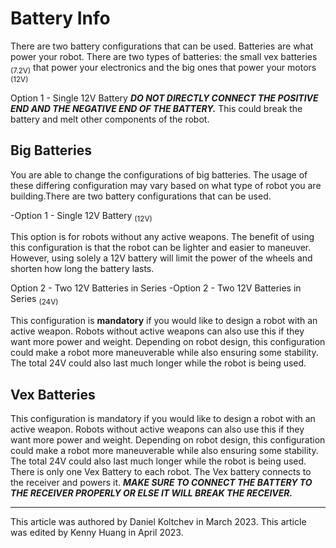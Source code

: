 # Battery Info


There are two battery configurations that can be used.
Batteries are what power your robot. There are two types of batteries: the small vex batteries <sub>(7.2V)</sub> that power your electronics and the big ones that power your motors <sub>(12V)</sub>


Option 1 - Single 12V Battery
***DO NOT DIRECTLY CONNECT THE POSITIVE END AND THE NEGATIVE END OF THE BATTERY.*** This could break the battery and melt other components of the robot.


## Big Batteries
You are able to change the configurations of big batteries. The usage of these differing configuration may vary based on what type of robot you are building.There are two battery configurations that can be used.


-Option 1 - Single 12V Battery <sub>(12V)</sub>


This option is for robots without any active weapons. The benefit of using this configuration is that the robot can be lighter and easier to maneuver. However, using solely a 12V battery will limit the power of the wheels and shorten how long the battery lasts.


Option 2 - Two 12V Batteries in Series
-Option 2 - Two 12V Batteries in Series <sub>(24V)</sub>


This configuration is **mandatory** if you would like to design a robot with an active weapon. Robots without active weapons can also use this if they want more power and weight. Depending on robot design, this configuration could make a robot more maneuverable while also ensuring some stability. The total 24V could also last much longer while the robot is being used.


## Vex Batteries




This configuration is mandatory if you would like to design a robot with an active weapon. Robots without active weapons can also use this if they want more power and weight. Depending on robot design, this configuration could make a robot more maneuverable while also ensuring some stability. The total 24V could also last much longer while the robot is being used.
There is only one Vex Battery to each robot. The Vex battery connects to the receiver and powers it. ***MAKE SURE TO CONNECT THE BATTERY TO THE RECEIVER PROPERLY OR ELSE IT WILL BREAK THE RECEIVER.***


---
This article was authored by Daniel Koltchev in March 2023.
This article was edited by Kenny Huang in April 2023.

